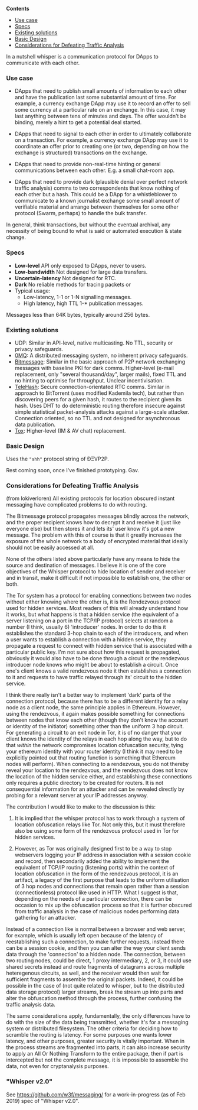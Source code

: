 <!-- START doctoc generated TOC please keep comment here to allow auto update -->
<!-- DON'T EDIT THIS SECTION, INSTEAD RE-RUN doctoc TO UPDATE -->
**Contents**

- [Use case](#use-case)
- [Specs](#specs)
- [Existing solutions](#existing-solutions)
- [Basic Design](#basic-design)
- [Considerations for Defeating Traffic Analysis](#considerations-for-defeating-traffic-analysis)

<!-- END doctoc generated TOC please keep comment here to allow auto update -->

In a nutshell whisper is a communication protocol for DApps to communicate with each other. 

### Use case

* DApps that need to publish small amounts of information to each other and have the publication last some substantial amount of time. For example, a currency exchange DApp may use it to record an offer to sell some currency at a particular rate on an exchange. In this case, it may last anything between tens of minutes and days. The offer wouldn't be binding, merely a hint to get a potential deal started.

* DApps that need to signal to each other in order to ultimately collaborate on a transaction. For example, a currency exchange DApp may use it to coordinate an offer prior to creating one (or two, depending on how the exchange is structured) transactions on the exchange.

* DApps that need to provide non-real-time hinting or general communications between each other. E.g. a small chat-room app.

* DApps that need to provide dark (plausible denial over perfect network traffic analysis) comms to two correspondents that know nothing of each other but a hash. This could be a DApp for a whistleblower to communicate to a known journalist exchange some small amount of verifiable material and arrange between themselves for some other protocol (Swarm, perhaps) to handle the bulk transfer.

In general, think transactions, but without the eventual archival, any necessity of being bound to what is said or automated execution & state change.

### Specs

* **Low-level** API only exposed to DApps, never to users.
* **Low-bandwidth** Not designed for large data transfers.
* **Uncertain-latency** Not designed for RTC.
* **Dark** No reliable methods for tracing packets or 
* Typical usage:
  * Low-latency, 1-1 or 1-N signalling messages.
  * High latency, high TTL 1-* publication messages.

Messages less than 64K bytes, typically around 256 bytes.

### Existing solutions

* UDP: Similar in API-level, native multicasting. No TTL, security or privacy safeguards.
* [0MQ](http://zeromq.org/): A distributed messaging system, no inherent privacy safeguards.
* [Bitmessage](https://bitmessage.org/wiki/Main_Page): Similar in the basic approach of P2P network exchanging messages with baseline PKI for dark comms. Higher-level (e-mail replacement, only "several thousand/day", larger mails), fixed TTL and no hinting to optimise for throughput. Unclear incentivisation.
* [TeleHash](https://github.com/telehash/telehash.github.io): Secure connection-orientated RTC comms. Similar in approach to BitTorrent (uses modified Kademila tech), but rather than discovering peers for a given hash, it routes to the recipient given its hash. Uses DHT to do deterministic routing therefore insecure against simple statistical packet-analysis attacks against a large-scale attacker. Connection oriented, so no TTL and not designed for asynchronous data publication.
* [Tox](https://github.com/irungentoo/toxcore/blob/master/docs/updates/DHT.md): Higher-level (IM & AV chat) replacement.

### Basic Design

Uses the `"shh"` protocol string of ÐΞVP2P.

Rest coming soon, once I've finished prototyping. Gav.

### Considerations for Defeating Traffic Analysis
(from lokiverloren) All existing protocols for location obscured instant messaging have complicated problems to do with routing. 

The Bitmessage protocol propagates messages blindly across the network, and the proper recipient knows how to decrypt it and receive it (just like everyone else) but then stores it and lets its' user know it's got a new message. The problem with this of course is that it greatly increases the exposure of the whole network to a body of encrypted material that ideally should not be easily accessed at all.

None of the others listed above particularly have any means to hide the source and destination of messages. I believe it is one of the core objectives of the Whisper protocol to hide location of sender and receiver and in transit, make it difficult if not impossible to establish one, the other or both.

The Tor system has a protocol for enabling connections between two nodes without either knowing where the other is, it is the Rendezvous protocol used for hidden services. Most readers of this will already understand how it works, but what happens is that a hidden service (the equivalent of a server listening on a port in the TCP/IP protocol) selects at random a number (I think, usually 6) 'introducer' nodes. In order to do this it establishes the standard 3-hop chain to each of the introducers, and when a user wants to establish a connection with a hidden service, they propagate a request to connect with hidden service that is associated with a particular public key. I'm not sure about how this request is propagated, obviously it would also have to be done through a circuit or the rendezvous introducer node knows who might be about to establish a circuit. Once one's client knows a valid rendezvous node it then establishes a connection to it and requests to have traffic relayed through its' circuit to the hidden service.

I think there really isn't a better way to implement 'dark' parts of the connection protocol, because there has to be a different identity for a relay node as a client node, the same principle applies in Ethereum. However, using the rendezvous, it again makes possible something for connections between nodes that know each other (though they don't know the account or identity of the initiator) something other than the uniform 3 hop circuit. For generating a circuit to an exit node in Tor, it is of no danger that your client knows the identity of the relays in each hop along the way, but to do that *within* the network compromises location obfuscation security, tying your ethereum identity with your router identity (I think it may need to be explicitly pointed out that routing function is something that Ethereum nodes will perform).  When connecting to a rendezvous, you do not thereby reveal your location to the rendezvous, and the rendezvous does not know the location of the hidden service either, and establishing these connections only requires a public directory to be created for routers. It is not consequential information for an attacker and can be revealed directly by probing for a relevant server at your IP addresses anyway.

The contribution I would like to make to the discussion is this: 

1. It is implied that the whisper protocol has to work through a system of location obfuscation relays like Tor. Not only this, but it must therefore also be using some form of the rendezvous protocol used in Tor for hidden services.

2. However, as Tor was originally designed first to be a way to stop webservers logging your IP address in association with a session cookie and record, then secondarily added the ability to implement the equivalent of TCP/IP routing (listening ports) within the context of location obfuscation in the form of the rendezvous protocol, it is an artifact, a legacy of the first purpose that leads to the uniform utilisation of 3 hop nodes and connections that remain open rather than a session (connectionless) protocol like used in HTTP. What I suggest is that, depending on the needs of a particular connection, there can be occasion to mix up the obfuscation process so that it is further obscured from traffic analysis in the case of malicious nodes performing data gathering for an attacker. 

Instead of a connection like is normal between a browser and web server, for example, which is usually left open because of the latency of reestablishing such a connection, to make further requests, instead there can be a session cookie, and then you can alter the way your client sends data through the 'connection' to a hidden node. The connection, between two routing nodes, could be direct, 1 proxy intermediary, 2, or 3, it could use shared secrets instead and route fragments of datagrams across multiple heteregenous circuits, as well, and the receiver would then wait for sufficient fragments to assemble the original packets. Indeed, it could be possible in the case of (not quite related to whisper, but to the distributed data storage protocol) larger streams, break the stream up into parts and alter the obfuscation method through the process, further confusing the traffic analysis data.

The same considerations apply, fundamentally, the only differences have to do with the size of the data being transmitted, whether it's for a messaging system or distributed filesystem. The other criteria for deciding how to scramble the routing is latency. For some purposes one wants lower latency, and other purposes, greater security is vitally important. When in the process streams are fragmented into parts, it can also increase security to apply an All Or Nothing Transform to the entire package, then if part is intercepted but not the complete message, it is impossible to assemble the data, not even for cryptanalysis purposes.

### "Whisper v2.0"
See https://github.com/w3f/messaging/ for a work-in-progress (as of Feb 2019) spec of "Whisper v2.0".
